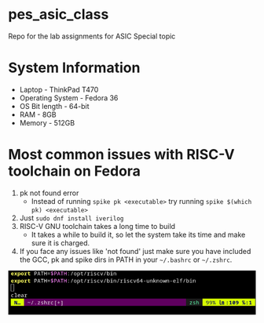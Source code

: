 # pes_asic_class
Repo for the lab assignments for ASIC Special topic

# System Information

- Laptop - ThinkPad T470
- Operating System - Fedora 36
- OS Bit length - 64-bit
- RAM - 8GB
- Memory - 512GB

# Most common issues with RISC-V toolchain on Fedora

1. pk not found error
    - Instead of running `spike pk <executable>` try running `spike $(which pk) <executable>`
2. Just `sudo dnf install iverilog`
3. RISC-V GNU toolchain takes a long time to build
    - It takes a while to build it, so let the system take its time and make sure it is charged.
4. If you face any issues like 'not found' just make sure you have included the GCC, pk and spike dirs in PATH in your `~/.bashrc` or `~/.zshrc`.
   
![zshrc](https://github.com/skudlur/pes_asic_class/blob/main/assets/zshrc.png "zshrc")
 
